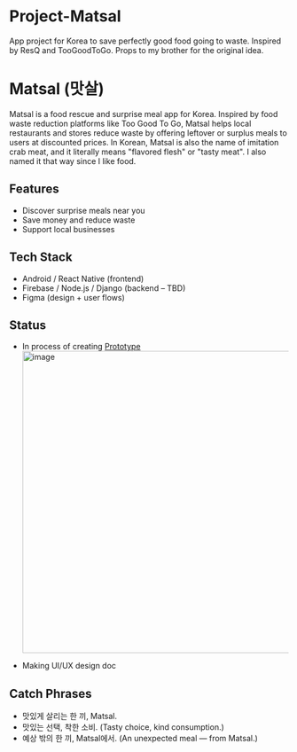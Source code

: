 # Project-Matsal

App project for Korea to save perfectly good food going to waste. Inspired by ResQ and TooGoodToGo. Props to my brother for the original idea. 

# Matsal (맛살)

Matsal is a food rescue and surprise meal app for Korea. Inspired by food waste reduction platforms like Too Good To Go, Matsal helps local restaurants and stores reduce waste by offering leftover or surplus meals to users at discounted prices.
In Korean, Matsal is also the name of imitation crab meat, and it literally means "flavored flesh" or "tasty meat". I also named it that way since I like food. 

## Features
- Discover surprise meals near you
- Save money and reduce waste
- Support local businesses

## Tech Stack
- Android / React Native (frontend)
- Firebase / Node.js / Django (backend – TBD)
- Figma (design + user flows)

## Status
- In process of creating [Prototype](https://www.figma.com/proto/tRUQArOYTzbv9uuy7PBuUp/Matsal?node-id=14-3&t=y7LOV4wmizhD3jje-1)
  <img width="1280" height="545" alt="image" src="https://github.com/user-attachments/assets/6dbfa599-887f-4479-8845-046f7624276b" />

- Making UI/UX design doc

## Catch Phrases
- 맛있게 살리는 한 끼, Matsal.
- 맛있는 선택, 착한 소비. (Tasty choice, kind consumption.)
- 예상 밖의 한 끼, Matsal에서. (An unexpected meal — from Matsal.)

